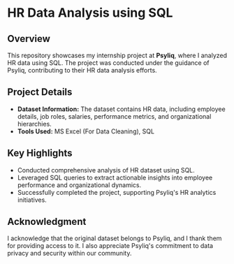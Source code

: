 # HR Data Analysis using SQL

## Overview

This repository showcases my internship project at **Psyliq**, where I analyzed HR data using SQL. The project was conducted under the guidance of Psyliq, contributing to their HR data analysis efforts.

## Project Details

- **Dataset Information:** The dataset contains HR data, including employee details, job roles, salaries, performance metrics, and organizational hierarchies.
- **Tools Used:** MS Excel (For Data Cleaning), SQL

## Key Highlights

- Conducted comprehensive analysis of HR dataset using SQL.
- Leveraged SQL queries to extract actionable insights into employee performance and organizational dynamics.
- Successfully completed the project, supporting Psyliq's HR analytics initiatives.

## Acknowledgment

I acknowledge that the original dataset belongs to Psyliq, and I thank them for providing access to it. I also appreciate Psyliq's commitment to data privacy and security within our community.
